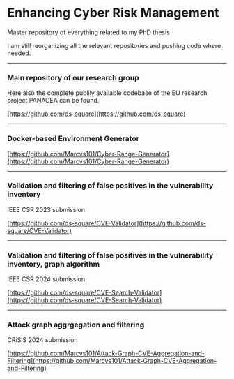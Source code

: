 # Enhancing Cyber Risk Management
Master repository of everything related to my PhD thesis

I am still reorganizing all the relevant repositories and pushing code where needed.


***

### Main repository of our research group

Here also the complete publily available codebase of the EU research project PANACEA can be found.

[https://github.com/ds-square](https://github.com/ds-square)


***

### Docker-based Environment Generator

[https://github.com/Marcvs101/Cyber-Range-Generator](https://github.com/Marcvs101/Cyber-Range-Generator)


***

### Validation and filtering of false positives in the vulnerability inventory

IEEE CSR 2023 submission

[https://github.com/ds-square/CVE-Validator](https://github.com/ds-square/CVE-Validator)


***

### Validation and filtering of false positives in the vulnerability inventory, graph algorithm

IEEE CSR 2024 submission

[https://github.com/ds-square/CVE-Search-Validator](https://github.com/ds-square/CVE-Search-Validator)


***

### Attack graph aggrgegation and filtering

CRiSIS 2024 submission

[https://github.com/Marcvs101/Attack-Graph-CVE-Aggregation-and-Filtering](https://github.com/Marcvs101/Attack-Graph-CVE-Aggregation-and-Filtering)
